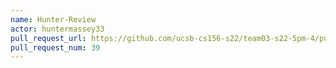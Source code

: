 ```yaml
---
name: Hunter-Review
actor: huntermassey33
pull_request_url: https://github.com/ucsb-cs156-s22/team03-s22-5pm-4/pull/39
pull_request_num: 39
---
```

